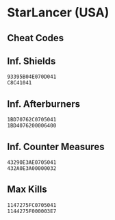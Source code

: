 # StarLancer (USA)

## Cheat Codes

## Inf. Shields

```
93395B04E070D041
C8C41041

```

## Inf. Afterburners

```
1BD70762C0705041
1BD4076200006400

```

## Inf. Counter Measures

```
43290E3AE0705041
432A0E3A00000032

```

## Max Kills

```
1147275FC0705041
1144275F000003E7

```

